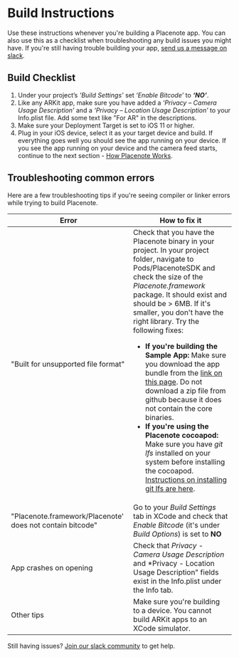# Build Instructions
Use these instructions whenever you're building a Placenote app. You can also use this as a checklist when troubleshooting any build issues you might have. If you're still having trouble building your app, [send us a message on slack](https://placenote.com/slack).

## Build Checklist

1. Under your project’s *'Build Settings’* set *‘Enable Bitcode’* to ***‘NO’***.
2. Like any ARKit app, make sure you have added a *‘Privacy – Camera Usage Description’* and a *‘Privacy – Location Usage Description’* to your Info.plist file. Add some text like "For AR" in the descriptions.
3. Make sure your Deployment Target is set to iOS 11 or higher.
4. Plug in your iOS device, select it as your target device and build. If everything goes well you should see the app running on your device. If you see the app running on your device and the camera feed starts, continue to the next section - [How Placenote Works](how-placenote-works.md).

## Troubleshooting common errors

Here are a few troubleshooting tips if you're seeing compiler or linker errors while trying to build Placenote.

| Error | How to fix it |
| ----------- | --------- |
| "Built for unsupported file format" | Check that you have the Placenote binary in your project. In your project folder, navigate to Pods/PlacenoteSDK and check the size of the *Placenote.framework* package. It should exist and should be > 6MB. If it's smaller, you don't have the right library. Try the following fixes: <ul><li><b>If you're building the Sample App:</b> Make sure you download the app bundle from the [link on this page](install-sample.md). Do not download a zip file from github because it does not contain the core binaries.</li><li><b>If you're using the Placenote cocoapod: </b> Make sure you have *git lfs* installed on your system before installing the cocoapod. [Instructions on installing git lfs are here](https://git-lfs.github.com/).</li> |
| "Placenote.framework/Placenote' does not contain bitcode" | Go to your *Build Settings* tab in XCode and check that *Enable Bitcode* (it's under *Build Options*) is set to **NO** |
|App crashes on opening | Check that *Privacy - Camera Usage Description* and *Privacy - Location Usage Description" fields exist in the Info.plist under the Info tab. |
| Other tips | Make sure you're building to a device. You cannot build ARKit apps to an XCode simulator.  |

Still having issues? [Join our slack community](https://placenote.com/slack) to get help.
